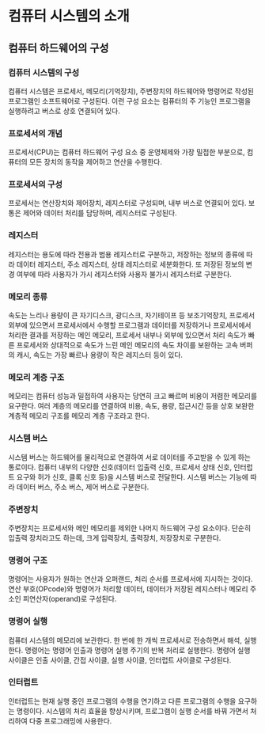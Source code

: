 # 컴퓨터 시스템의 소개

## 컴퓨터 하드웨어의 구성

### 컴퓨터 시스템의 구성

컴퓨터 시스템은 프로세서, 메모리(기억장치), 주변장치의 하드웨어와 명령어로 작성된 프로그램인 소프트웨어로 구성된다. 이런 구성 요소는 컴퓨터의 주 기능인 프로그램을 실행하려고 버스로 상호 연결되어 있다.

### 프로세서의 개념

프로세서(CPU)는 컴퓨터 하드웨어 구성 요소 중 운영체제와 가장 밀접한 부분으로, 컴퓨터의 모든 장치의 동작을 제어하고 연산을 수행한다.

### 프로세서의 구성

프로세서는 연산장치와 제어장치, 레지스터로 구성되며, 내부 버스로 연결되어 있다. 보통은 제어와 데이터 처리를 담당하며, 레지스터로 구성된다.

### 레지스터

레지스터는 용도에 따라 전용과 범용 레지스터로 구분하고, 저장하는 정보의 종류에 따라 데이터 레지스터, 주소 레지스터, 상태 레지스터로 세분화한다. 또 저장된 정보의 변경 여부에 따라 사용자가 가시 레지스터와 사용자 불가시 레지스터로 구분한다.

### 메모리 종류

속도는 느리나 용량이 큰 자기디스크, 광디스크, 자기테이프 등 보조기억장치, 프로세서 외부에 있으면서 프로세서에서 수행할 프로그램과 데이터를 저장하거나 프로세서에서 처리한 결과를 저장하는 메인 메모리, 프로세서 내부나 외부에 있으면서 처리 속도가 빠른 프로세서와 상대적으로 속도가 느린 메인 메모리의 속도 차이를 보완하는 고속 버퍼의 캐시, 속도는 가장 빠르나 용량이 작은 레지스터 등이 있다.

### 메모리 계층 구조

메모리는 컴퓨터 성능과 밀접하여 사용자는 당연히 크고 빠르며 비용이 저렴한 메모리를 요구한다. 여러 계층의 메모리를 연결하여 비용, 속도, 용량, 접근시간 등을 상호 보완한 계층적 메모리 구조를 메모리 계층 구조라고 한다.

### 시스템 버스

시스템 버스는 하드웨어를 물리적으로 연결하여 서로 데이터를 주고받을 수 있게 하는 통로이다. 컴퓨터 내부의 다양한 신호(데이터 입출력 신호, 프로세서 상태 신호, 인터럽트 요구와 허가 신호, 클록 신호 등)을 시스템 버스로 전달한다. 시스템 버스는 기능에 따라 데이터 버스, 주소 버스, 제어 버스로 구분한다.

### 주변장치

주변장치는 프로세서와 메인 메모리를 제외한 나머지 하드웨어 구성 요소이다. 단순히 입출력 장치라고도 하는데, 크게 입력장치, 출력장치, 저장장치로 구분한다.

### 명령어 구조

명령어는 사용자가 원하는 연산과 오퍼랜드, 처리 순서를 프로세서에 지시하는 것이다. 연산 부호(OPcode)와 명령어가 처리할 데이터, 데이터가 저장된 레지스터나 메모리 주소인 피연산자(operand)로 구성된다.

### 명령어 실행

컴퓨터 시스템의 메모리에 보관한다. 한 번에 한 개씩 프로세서로 전송하면서 해석, 실행한다. 명령어는 명령어 인출과 명령어 실행 주기의 반복 처리로 실행한다. 명령어 실행 사이클은 인출 사이클, 간접 사이클, 실행 사이클, 인터럽트 사이클로 구성된다.

### 인터럽트

인터럽트는 현재 실행 중인 프로그램의 수행을 연기하고 다른 프로그램의 수행을 요구하는 명령이다. 시스템의 처리 효율을 향상시키며, 프로그램이 실행 순서를 바꿔 가면서 처리하여 다중 프로그래밍에 사용한다.
